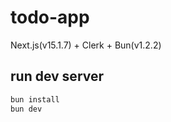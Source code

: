 # todo-app

Next.js(v15.1.7) + Clerk + Bun(v1.2.2)

## run dev server

```zsh
bun install
bun dev
```